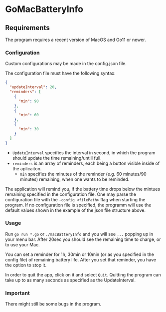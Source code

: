# GoMacBatteryInfo

## Requirements

The program requires a recent version of MacOS and Go11 or newer.

### Configuration

Custom configurations may be made in the config.json file.

The configuration file must have the following syntax:
```json
{
  "updateInterval": 20,
  "reminders": [
    {
      "min": 90
    },
    {
      "min": 60
    },
    {
      "min": 30
    }
  ]
}
```

* `UpdateInterval` specifies the interval in second, in which the program should update the time remaining/untill full.
* `reminders` is an array of reminders, each being a button visible inside of the aplicaiton.
    * `min` specifies the minutes of the reminder (e.g. 60 minutes/90 minutes) remaining, when one wants to be reminded.

The application will remind you, if the battery time drops below the mintues remaining specified in the configuration file.
One may parse the configuration file with the `-config <filePath>` flag when starting the program. If no configuration file is specified, the programm will use the default values shown in the example of the json file structure above. 

### Usage

Run `go run *.go` or `./macBatteryInfo` and you will see `...` popping up in your menu bar. After 20sec you should see the remaining time to charge, or to use your Mac.

You can set a reminder for 1h, 30min or 10min (or as you specified in the config file) of remaining battery life. After you set that reminder, you have the option to stop it.

In order to quit the app, click on it and select `Quit`. Quitting the program can take up to as many seconds as specified as the UpdateInterval.

### Important

There might still be some bugs in the program.
